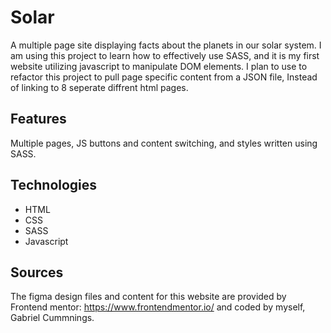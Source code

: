 # Solar

A multiple page site displaying facts about the planets in our solar system. I am using this project to learn how to effectively use SASS, and it is my first website utilizing javascript to manipulate DOM elements.
I plan to use to refactor this project to pull page specific content from a JSON file, Instead of linking to 8 seperate diffrent html pages.

## Features

Multiple pages, JS buttons and content switching, and styles written using SASS.

## Technologies

* HTML
* CSS
* SASS
* Javascript

## Sources

The figma design files and content for this website are provided by Frontend mentor: <https://www.frontendmentor.io/> and coded by myself, Gabriel Cummnings.

